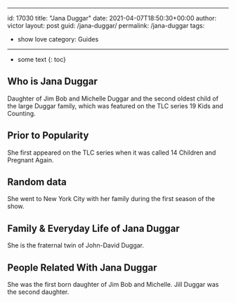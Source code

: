  ---
id: 17030
title: "Jana Duggar"
date: 2021-04-07T18:50:30+00:00
author: victor
layout: post
guid: /jana-duggar/
permalink: /jana-duggar
tags:
 - show love
category: Guides
---

* some text
{: toc}

## Who is Jana Duggar

Daughter of Jim Bob and Michelle Duggar and the second oldest child of the large Duggar family, which was featured on the TLC series 19 Kids and Counting.

## Prior to Popularity

She first appeared on the TLC series when it was called 14 Children and Pregnant Again.

## Random data

She went to New York City with her family during the first season of the show.

## Family & Everyday Life of Jana Duggar

She is the fraternal twin of John-David Duggar.

## People Related With Jana Duggar

She was the first born daughter of Jim Bob and Michelle. Jill Duggar was the second daughter.
 